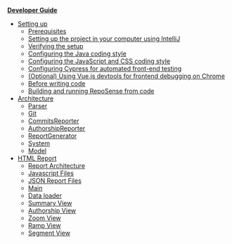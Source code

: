 <navigation>

<span class="lead">[**Developer Guide**]({{baseUrl}}/DeveloperGuide.html)</span>
* [Setting up]({{baseUrl}}/DeveloperGuide.html#setting-up)
  * [Prerequisites](#prerequisites)
  * [Setting up the project in your computer using IntelliJ]({{baseUrl}}/DeveloperGuide.html#setting-up-the-project-in-your-computer-using-intellij)
  * [Verifying the setup]({{baseUrl}}/DeveloperGuide.html#verifying-the-setup)
  * [Configuring the Java coding style]({{baseUrl}}/DeveloperGuide.html#configuring-the-java-coding-style)
  * [Configuring the JavaScript and CSS coding style]({{baseUrl}}/DeveloperGuide.html#configuring-the-javascript-and-css-coding-style)
  * [Configuring Cypress for automated front-end testing]({{baseUrl}}/DeveloperGuide.html#configuring-cypress-for-automated-front-end-testing)
  * [(Optional) Using Vue.js devtools for frontend debugging on Chrome]({{baseUrl}}/DeveloperGuide.html#optional-using-vuejs-devtools-for-frontend-debugging-on-chrome)
  * [Before writing code]({{baseUrl}}/DeveloperGuide.html#before-writing-code)
  * [Building and running RepoSense from code]({{baseUrl}}/DeveloperGuide.html#building-and-running-reposense-from-code)
* [Architecture]({{baseUrl}}/DeveloperGuide.html#architecture)
  * [Parser]({{baseUrl}}/DeveloperGuide.html#parserconfigparser)
  * [Git]({{baseUrl}}/DeveloperGuide.html#git)
  * [CommitsReporter]({{baseUrl}}/DeveloperGuide.html#commitsreporter)
  * [AuthorshipReporter]({{baseUrl}}/DeveloperGuide.html#authorshipreporter)
  * [ReportGenerator]({{baseUrl}}/DeveloperGuide.html#reportgeneratormain)
  * [System]({{baseUrl}}/DeveloperGuide.html#system)
  * [Model]({{baseUrl}}/DeveloperGuide.html#model)
* [HTML Report]({{baseUrl}}/DeveloperGuide.html#html-report)
  * [Report Architecture]({{baseUrl}}/DeveloperGuide.html#report-architecture)
  * [Javascript Files]({{baseUrl}}/DeveloperGuide.html#javascript-files)
  * [JSON Report Files]({{baseUrl}}/DeveloperGuide.html#json-report-files)
  * [Main]({{baseUrl}}/DeveloperGuide.html#main-mainjs)
  * [Data loader]({{baseUrl}}/DeveloperGuide.html#data-loader-apijs)
  * [Summary View]({{baseUrl}}/DeveloperGuide.html#summary-view-v_summaryjs)
  * [Authorship View]({{baseUrl}}/DeveloperGuide.html#authorship-view-v_authorshipjs)
  * [Zoom View]({{baseUrl}}/DeveloperGuide.html#zoom-view-v_zoomjs)
  * [Ramp View]({{baseUrl}}/DeveloperGuide.html#ramp-view-v_rampjs)
  * [Segment View]({{baseUrl}}/DeveloperGuide.html#segment-view-v_segmentjs)
  
</navigation>